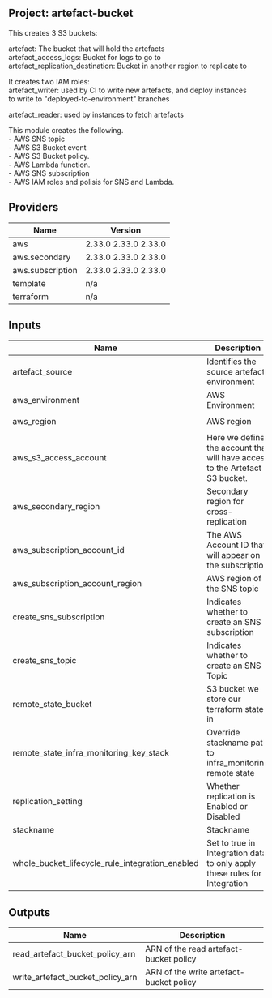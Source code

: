 ## Project: artefact-bucket

This creates 3 S3 buckets:

artefact: The bucket that will hold the artefacts  
artefact\_access\_logs: Bucket for logs to go to  
artefact\_replication\_destination: Bucket in another region to replicate to

It creates two IAM roles:  
artefact\_writer: used by CI to write new artefacts, and deploy instances  
to write to "deployed-to-environment" branches

artefact\_reader: used by instances to fetch artefacts

This module creates the following.  
     - AWS SNS topic  
     - AWS S3 Bucket event  
     - AWS S3 Bucket policy.  
     - AWS Lambda function.  
     - AWS SNS subscription  
     - AWS IAM roles and polisis for SNS and Lambda.

## Providers

| Name | Version |
|------|---------|
| aws | 2.33.0 2.33.0 2.33.0 |
| aws.secondary | 2.33.0 2.33.0 2.33.0 |
| aws.subscription | 2.33.0 2.33.0 2.33.0 |
| template | n/a |
| terraform | n/a |

## Inputs

| Name | Description | Type | Default | Required |
|------|-------------|------|---------|:-----:|
| artefact\_source | Identifies the source artefact environment | `string` | n/a | yes |
| aws\_environment | AWS Environment | `string` | n/a | yes |
| aws\_region | AWS region | `string` | `"eu-west-1"` | no |
| aws\_s3\_access\_account | Here we define the account that will have access to the Artefact S3 bucket. | `list` | n/a | yes |
| aws\_secondary\_region | Secondary region for cross-replication | `string` | `"eu-west-2"` | no |
| aws\_subscription\_account\_id | The AWS Account ID that will appear on the subscription | `string` | n/a | yes |
| aws\_subscription\_account\_region | AWS region of the SNS topic | `string` | `"eu-west-1"` | no |
| create\_sns\_subscription | Indicates whether to create an SNS subscription | `string` | `false` | no |
| create\_sns\_topic | Indicates whether to create an SNS Topic | `string` | `false` | no |
| remote\_state\_bucket | S3 bucket we store our terraform state in | `string` | n/a | yes |
| remote\_state\_infra\_monitoring\_key\_stack | Override stackname path to infra\_monitoring remote state | `string` | `""` | no |
| replication\_setting | Whether replication is Enabled or Disabled | `string` | `"Enabled"` | no |
| stackname | Stackname | `string` | n/a | yes |
| whole\_bucket\_lifecycle\_rule\_integration\_enabled | Set to true in Integration data to only apply these rules for Integration | `string` | `"false"` | no |

## Outputs

| Name | Description |
|------|-------------|
| read\_artefact\_bucket\_policy\_arn | ARN of the read artefact-bucket policy |
| write\_artefact\_bucket\_policy\_arn | ARN of the write artefact-bucket policy |

